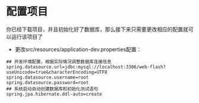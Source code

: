 # 配置项目

你已经下载项目，并且初始化好了数据库，那么接下来只需要更改相应的配置就可以运行该项目了

- 更改src/resources/application-dev.properties配置：

```properties
## 开发环境配置，根据实际情况调整数据库连接信息
spring.datasource.url=jdbc:mysql://localhost:3306/web-flash?useUnicode=true&characterEncoding=UTF8
spring.datasource.username=root
spring.datasource.password=root
## 系统启动自动创建数据库和初始化测试语句
spring.jpa.hibernate.ddl-auto=create

```
